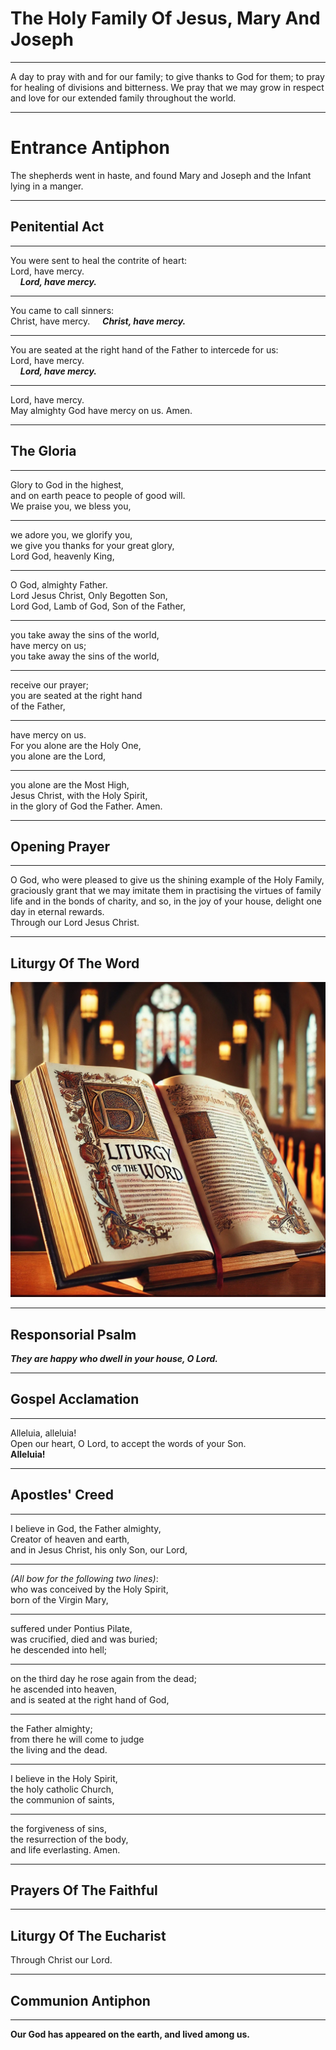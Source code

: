 
# The Holy Family Of Jesus, Mary And Joseph

---

A day to pray with and for our family; to give thanks to God for them; to pray for healing of divisions and bitterness. We pray that we may grow in respect and love for our extended family throughout the world.

---

# Entrance Antiphon

The shepherds went in haste, and found Mary and Joseph and the Infant lying in a manger.

---

## Penitential Act

---

You were sent to heal the contrite of heart:  
Lord, have mercy.  
&nbsp;&nbsp;&nbsp;&nbsp;***Lord, have mercy.***

---

You came to call sinners:  
Christ, have mercy.
&nbsp;&nbsp;&nbsp;&nbsp;***Christ, have mercy.***

---

You are seated at the right hand of the Father to intercede for us:  
Lord, have mercy.  
&nbsp;&nbsp;&nbsp;&nbsp;***Lord, have mercy.***

---

Lord, have mercy.  
May almighty God have mercy on us. Amen.

---

## The Gloria

---

Glory to God in the highest,  
and on earth peace to people of good will.  
We praise you, we bless you,  

---

we adore you, we glorify you,  
we give you thanks for your great glory,  
Lord God, heavenly King,  

---

O God, almighty Father.  
Lord Jesus Christ, Only Begotten Son,  
Lord God, Lamb of God, Son of the Father,  

---

you take away the sins of the world,  
have mercy on us;  
you take away the sins of the world,  

---

receive our prayer;  
you are seated at the right hand  
of the Father,  

---

have mercy on us.  
For you alone are the Holy One,  
you alone are the Lord,  

---

you alone are the Most High,  
Jesus Christ, with the Holy Spirit,  
in the glory of God the Father. Amen.

---

## Opening Prayer

---

O God, who were pleased to give us the shining example of the Holy Family, graciously grant that we may imitate them in practising the virtues of family life and in the bonds of charity, and so, in the joy of your house, delight one day in eternal rewards.  
Through our Lord Jesus Christ.

---

## Liturgy Of The Word

![Liturgy Of The Word](images/liturgy-of-the-word.png)

---

## Responsorial Psalm

***They are happy who dwell in your house, O Lord.***

---

## Gospel Acclamation

---

Alleluia, alleluia!  
Open our heart, O Lord, to accept the words of your Son.  
**Alleluia!**

---

## Apostles' Creed

---

I believe in God, the Father almighty,  
Creator of heaven and earth,  
and in Jesus Christ, his only Son, our Lord,  

---

*(All bow for the following two lines)*:  
who was conceived by the Holy Spirit,  
born of the Virgin Mary,  

---

suffered under Pontius Pilate,  
was crucified, died and was buried;  
he descended into hell;  

---

on the third day he rose again from the dead;  
he ascended into heaven,  
and is seated at the right hand of God,  

---

the Father almighty;  
from there he will come to judge  
the living and the dead.  

---

I believe in the Holy Spirit,  
the holy catholic Church,  
the communion of saints,  

---

the forgiveness of sins,  
the resurrection of the body,  
and life everlasting. Amen.

---

## Prayers Of The Faithful

---

## Liturgy Of The Eucharist

Through Christ our Lord.

---

## Communion Antiphon

---

**Our God has appeared on the earth, and lived among us.**
